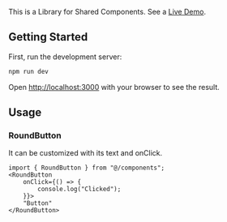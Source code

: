 This is a Library for Shared Components. See a [Live Demo](https://shared-components-ruddy.vercel.app/).

## Getting Started

First, run the development server:

```bash
npm run dev
```

Open [http://localhost:3000](http://localhost:3000) with your browser to see the result.

## Usage

### RoundButton

It can be customized with its text and onClick.

```react
import { RoundButton } from "@/components";
<RoundButton
    onClick={() => {
        console.log("Clicked");
    }}>
    "Button"
</RoundButton>
```
